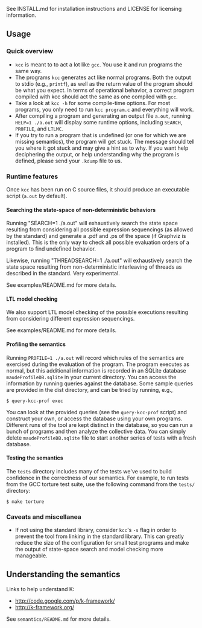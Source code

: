 See INSTALL.md for installation instructions and LICENSE for licensing
information.

## Usage

### Quick overview
- `kcc` is meant to to act a lot like `gcc`. You use it and run programs the
  same way.
- The programs `kcc` generates act like normal programs. Both the output to
  stdio (e.g., `printf`), as well as the return value of the program should be
  what you expect. In terms of operational behavior, a correct program
  compiled with kcc should act the same as one compiled with `gcc`.
- Take a look at `kcc -h` for some compile-time options. For most programs,
  you only need to run `kcc program.c` and everything will work.
- After compiling a program and generating an output file `a.out`, running
  `HELP=1 ./a.out` will display some runtime options, including `SEARCH`, 
  `PROFILE`, and `LTLMC`.
- If you try to run a program that is undefined (or one for which we are
  missing semantics), the program will get stuck. The message should tell you
  where it got stuck and may give a hint as to why. If you want help
  deciphering the output, or help understanding why the program is defined,
  please send your `.kdump` file to us.

### Runtime features

Once `kcc` has been run on C source files, it should produce an executable
script (`a.out` by default).

#### Searching the state-space of non-deterministic behaviors

Running "SEARCH=1 ./a.out" will exhaustively search the state space resulting
from considering all possible expression sequencings (as allowed by the
standard) and generate a .pdf and .ps of the space (if Graphviz is installed).
This is the only way to check all possible evaluation orders of a program to
find undefined behavior.

Likewise, running "THREADSEARCH=1 ./a.out" will exhaustively search the state
space resulting from non-deterministic interleaving of threads as described in
the standard. Very experimental.

See examples/README.md for more details.

#### LTL model checking

We also support LTL model checking of the possible executions resulting from
considering different expression sequencings.

See examples/README.md for more details.

#### Profiling the semantics

Running `PROFILE=1 ./a.out` will record which rules of the semantics are
exercised during the evaluation of the program. The program executes as normal,
but this additional information is recorded in an SQLite database
`maudeProfileDB.sqlite` in your current directory. You can access the
information by running queries against the database. Some sample queries are
provided in the dist directory, and can be tried by running, e.g., 
```
$ query-kcc-prof exec
```
You can look at the provided queries (see the `query-kcc-prof` script) and
construct your own, or access the database using your own programs. Different
runs of the tool are kept distinct in the database, so you can run a bunch of
programs and then analyze the collective data. You can simply delete
`maudeProfileDB.sqlite` file to start another series of tests with a fresh
database.

#### Testing the semantics

The `tests` directory includes many of the tests we've used to build confidence
in the correctness of our semantics. For example, to run tests from the GCC
torture test suite, use the following command from the `tests/` directory:
```
$ make torture
```

### Caveats and miscellanea

- If not using the standard library, consider `kcc`'s `-s` flag in order to
  prevent the tool from linking in the standard library. This can greatly
  reduce the size of the configuration for small test programs and make the
  output of state-space search and model checking more manageable.

## Understanding the semantics

Links to help understand K:
- http://code.google.com/p/k-framework/
- http://k-framework.org/ 

See `semantics/README.md` for more details.
